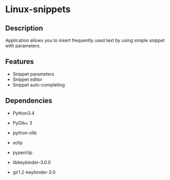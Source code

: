 # Linux-snippets

## Description 

Application allows you to insert frequently used text by using simple snippet with parameters.

## Features

* Snippet parameters
* Snippet editor
* Snippet auto-completing

## Dependencies

* Python3.4
* PyGtk+ 3

* python-xlib
* xclip
* pyperclip
* libkeybinder-3.0.0
* gir1.2-keybinder-3.0